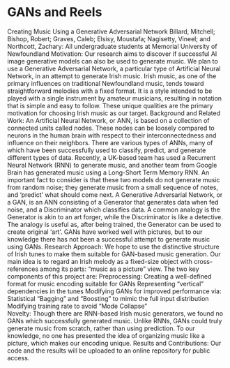 # GANs and Reels
Creating Music Using a Generative Adversarial Network
Billard, Mitchell; Bishop, Robert; Graves, Caleb; Elsisy, Moustafa; Nagisetty, Vineel; and Northcott, Zachary: All undergraduate students at Memorial University of Newfoundland
Motivation:
Our research aims to discover if successful AI image generative models can also be used to generate music.  We plan to use a Generative Adversarial Network, a particular type of Artificial Neural Network, in an attempt to generate Irish music.
Irish music, as one of the primary influences on traditional Newfoundland music, tends toward straightforward melodies with a fixed format. It is a style intended to be played with a single instrument by amateur musicians, resulting in notation that is simple and easy to follow. These unique qualities are the primary motivation for choosing Irish music as our target.
Background and Related Work:
An Artificial Neural Network, or ANN, is based on a collection of connected units called nodes. These nodes can be loosely compared to neurons in the human brain with respect to their interconnectedness and influence on their neighbors. There are various types of ANNs, many of which have been successfully used to classify, predict, and generate different types of data. Recently, a UK-based team has used a Recurrent Neural Network (RNN) to generate music, and another team from Google Brain has generated music using a Long-Short Term Memory RNN. An important fact to consider is that these two models do not generate music from random noise;  they generate music from a small sequence of notes, and ‘predict’ what should come next. 
A Generative Adversarial Network, or a GAN, is an ANN consisting of a Generator that generates data when fed noise, and a Discriminator which classifies data. A common analogy is the Generator is akin to an art forger, while the Discriminator is like a detective. The analogy is useful as, after being trained, the Generator can be used to create original ‘art’. GANs have worked well with pictures, but to our knowledge there has not been a successful attempt to generate music using GANs. 
Research Approach:
We hope to use the distinctive structure of Irish tunes to make them suitable for GAN-based music generation. Our main idea is to regard an Irish melody as a fixed-size object with cross-references among its parts:  “music as a picture” view.  The two key components of this project are:
Preprocessing: 
Creating a well-defined format for music encoding suitable for GANs
Representing “vertical” dependencies in the tunes
 Modifying GANs for improved performance via:
Statistical “Bagging” and “Boosting” to mimic the full input distribution
Modifying training rate to avoid “Mode Collapse”	
Novelty:
Though there are RNN-based Irish music generators, we found no GANs which successfully generated music. Unlike RNNs,  GANs could truly generate music from scratch,  rather than using prediction. To our knowledge, no one has presented the idea of organizing music like a picture, which makes our encoding unique.
Results and Contributions:
Our code and the results will be uploaded to an online repository for public access.

